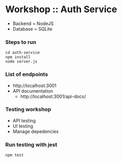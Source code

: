 # Workshop :: Auth Service
* Backend = NodeJS
* Database = SQLite

### Steps to run
```
cd auth-service
npm install
node server.js
```

### List of endpoints
* http://localhost:3001
* API documentation
  * http://localhost:3001/api-docs/

### Testing workshop
* API testing
* UI testing
* Manage depedencies


### Run testing with jest
```
npm test
```